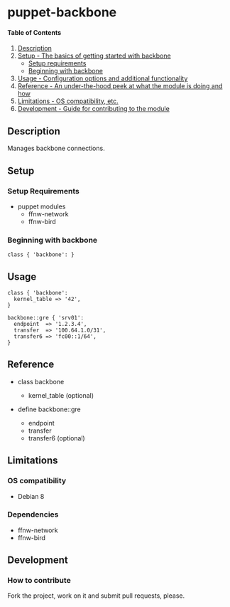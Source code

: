 # puppet-backbone

#### Table of Contents

1. [Description](#description)
1. [Setup - The basics of getting started with backbone](#setup)
    * [Setup requirements](#setup-requirements)
    * [Beginning with backbone](#beginning-with-backbone)
1. [Usage - Configuration options and additional functionality](#usage)
1. [Reference - An under-the-hood peek at what the module is doing and how](#reference)
1. [Limitations - OS compatibility, etc.](#limitations)
1. [Development - Guide for contributing to the module](#development)

## Description

Manages backbone connections.

## Setup

### Setup Requirements

* puppet modules
  * ffnw-network
  * ffnw-bird

### Beginning with backbone

```puppet
class { 'backbone': }
```

## Usage

```puppet
class { 'backbone':
  kernel_table => '42',
}

backbone::gre { 'srv01':
  endpoint  => '1.2.3.4',
  transfer  => '100.64.1.0/31',
  transfer6 => 'fc00::1/64',
}
```

## Reference

* class backbone
  * kernel_table (optional)

* define backbone::gre
  * endpoint
  * transfer
  * transfer6 (optional)

## Limitations

### OS compatibility
* Debian 8

### Dependencies
* ffnw-network
* ffnw-bird

## Development

### How to contribute
Fork the project, work on it and submit pull requests, please.

